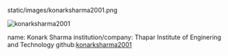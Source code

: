 static/images/konarksharma2001.png

![konarksharma2001](https://github.com/konarksharma2001/Hacktoberfest2023cc/assets/87274294/cacb9d2a-4830-4a88-a70a-184656889047)

name: Konark Sharma
institution/company: Thapar Institute of Enginering and Technology
github:[konarksharma2001](https://github.com/konarksharma2001)
